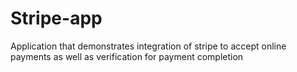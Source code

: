 # Stripe-app
Application that demonstrates integration of stripe to accept online payments as well as verification for payment completion
